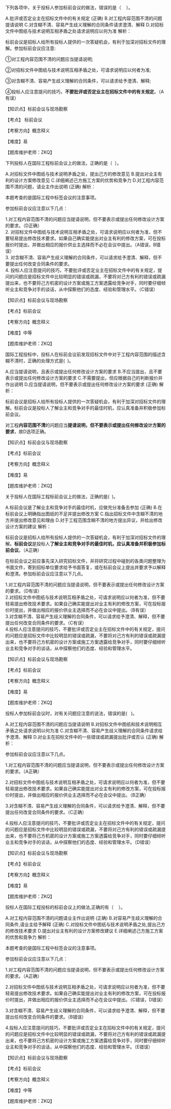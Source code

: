 <p>下列各项中，关于投标人参加标前会议的做法，错误的是（ &nbsp; &nbsp;）。</p>
A.批评或否定业主在招标文件中的有关规定  (正确)
B.对工程内容范围不清的问题提请说明
C.对含糊不清、容易产生歧义理解的合同条件请求澄清、解释
D.对招标文件中图纸与技术说明互相矛盾之处请求说明应以何为准
解析：<p>标前会议是招标人给所有投标人提供的一次答疑机会，有利于加深对招标文件的理解。参加标前会议应注意:</p><p>①对工程内容范围不清的问题应当提请说明;</p><p>②对招标文件中图纸与技术说明互相矛盾之处，可请求说明应以何者为准;</p><p>③对含糊不清、容易产生歧义理解的合同条件，可以请求给予澄清、解释;</p><p>④投标人应注意提问的技巧，<strong>不要批评或否定业主在招标文件中的有关规定</strong>。（A有误）</p><p>【知识点】标前会议与现场勘察</p><p>【考点】 标前会议</p><p>【考察方向】概念释义</p><p>【难度】易</p><p>【题库维护老师：ZKQ】</p>
<p>下列投标人在国际工程标前会议上的做法，正确的是（ &nbsp;）。</p>
A.对招标文件中图纸与技术说明矛盾之处，提出己方的修改意见
B.提出对业主有利的设计方案修改意见
C.详细阐述己方施工方案的优势和竞争力
D.对工程内容范围不清的问题，请业主作出说明  (正确)
解析：<p>本题考查的是国际工程中标签会议的注意事项。</p><p>参加标前会议应注意以下几点：</p><p>1.对工程内容范围不清的问题应当提请说明，但不要表示或提出任何修改设计方案的要求。（D正确）<br/>2. 对招标文件中图纸与技术说明互相矛盾之处，可请求说明应以何者为准，但不要轻易提出修改技术要求。如果自己确实能提出对业主有利的修改方案，可在投标报价时提出，并做出相应的报价供业主选择而不必在会议中提出。（A错误，B错误）<br/>3. 对含糊不清、容易产生歧义理解的合同条件，可以请求给予澄清、解释，但不要提出任何改变合同条件的要求。<br/>4. 投标人应注意提问的技巧，不要批评或否定业主在招标文件中的有关规定，提问的问题应是招标文件中比较明显的错误或疏漏，不要将对己方有利的错误或疏漏提出来，也不要将己方机密的设计方案或施工方案透露给竞争对手，同时要仔细倾听业主和竞争对手的谈话，从中探察他们的态度、经验和管理水平。（C错误）</p><p>【知识点】标前会议与现场勘察</p><p>【考点】标前会议</p><p>【考察方向】概念释义</p><p>【难度】中等</p><p>【题库维护老师：ZKQ】</p>
<p>国际工程投标中，投标人在标前会议前发现招标文件中对于工程内容范围的描述含糊不清时，正确的处理方式是( &nbsp;)。</p>
A.应当提请说明，且表示或提出任何修改设计方案的要求
B.不应当提出，且不要表示或提出任何修改设计方案的要求
C.不需要提出，但应根据自己的判断报价并作出说明
D.应当提请说明，但不要表示或提出任何修改设计方案的要求  (正确)
解析：<p>标前会议是招标人给所有投标人提供的一次答疑机会，有利于加深对招标文件的理解。标前会议是投标人了解业主和竞争对手的最佳时机，应认真准备并积极参加标前会议。</p><p>对工程<strong>内容范围不清</strong>的问题应当<strong>提请说明，但不要表示或提出任何修改设计方案的要求</strong>，故D选项正确。</p><p>【知识点】标前会议与现场勘察</p><p>【考点】标前会议</p><p>【考察方向】概念释义</p><p>【难度】易</p><p>【题库维护老师：ZKQ】</p>
<p>关于投标人在国际工程标前会议上的做法，正确的是( &nbsp;)。</p>
A.标前会议是了解业主和竞争对手的最佳时机，应做充分准备去参加  (正确)
B.在标前会议上明确指出图纸的不足并提出修改方案
C.指出招标文件中含糊不清的地方并提出修改意见和理由
D.对于工程范围含糊不清的地方提出异议，并给出修改设计方案的建议
解析：<p>标前会议是招标人给所有投标人提供的一次答疑机会，有利于加深对招标文件的理解。<strong>标前会议</strong>是投标人<strong>了解业主和竞争对手的最佳时机，应认真准备并积极参加标前会议</strong>。（A正确）</p><p>在标前会议之前应事先深入研究招标文件，并将研究过程中碰到的各类问题整理为书面文件，寄到招标单位要求给予书面答复，或在标前会议上提出并要求予以解释和澄清。参加标前会议应注意以下几点。</p><p>1.对工程内容范围不清的问题应当提请说明，但不要表示或提出任何修改设计方案的要求。（D有误）<br/>2.对招标文件中图纸与技术说明互相矛盾之处，可请求说明应以何者为准，但不要轻易提出修改技术要求。如果自己确实能提出对业主有利的修改方案，可在投标报价时提出，并做出相应的报价供业主选择而不必在会议中提出。（B有误）<br/>3.对含糊不清、容易产生歧义理解的合同条件，可以请求给予澄清、解释，但不要提出任何改变合同条件的要求。（C有误）<br/>4.投标人应注意提问的技巧，不要批评或否定业主在招标文件中的有关规定，提问的问题应是招标文件中比较明显的错误或疏漏，不要将对己方有利的错误或疏漏提出来，也不要将己方机密的设计方案或施工方案透露给竞争对手，同时要仔细倾听业主和竞争对手的谈话，从中探察他们的态度、经验和管理水平。</p><p>【知识点】标前会议与现场勘察</p><p>【考点】标前会议</p><p>【考察方向】概念释义</p><p>【难度】易</p><p>【题库维护老师：ZKQ】</p>
<p>投标人参加标前会议时，对有关问题应注意的说法，错误的是( &nbsp; )。</p>
A.对工程内容范围不清的问题应当提请说明
B.对招标文件中图纸和技术说明相互矛盾之处请求说明以何为准
C.对含糊不清、容易产生歧义理解的合同条件请求给予澄清、解释
D.对业主在招标文件中的一些错误或疏漏提出批评或否认  (正确)
解析：<p>参加标前会议应注意以下几点。</p><p>1.对工程内容范围不清的问题应当提请说明，但不要表示或提出任何修改设计方案的要求。（A正确）</p><p>2.对招标文件中图纸与技术说明互相矛盾之处，可请求说明应以何者为准，但不要轻易提出修改技术要求。如果自己确实能提出对业主有利的修改方案，可在投标报价时提出，并做出相应的报价供业主选择而不必在会议中提出。（B正确）</p><p>3.对含糊不清、容易产生歧义理解的合同条件，可以请求给予澄清、解释，但不要提出任何改变合同条件的要求。（C正确）</p><p>4.投标人应注意提问的技巧，不要批评或否定业主在招标文件中的有关规定，提问的问题应是招标文件中比较明显的错误或疏漏，不要将对己方有利的错误或疏漏提出来，也不要将己方机密的设计方案或施工方案透露给竞争对手，同时要仔细倾听业主和竞争对手的谈话，从中探察他们的态度、经验和管理水平。（D错误）</p><p>【知识点】标前会议与现场勘察</p><p>【考点】标前会议</p><p>【考察方向】概念释义</p><p>【难度】易</p><p>【题库维护老师：ZKQ】</p>
<p>投标人在国际工程投标的标前会议上的做法,正确的有（ &nbsp; &nbsp;）。</p>
A.对工程内容范围不清的问题请业主作出说明  (正确)
B.对容易产生歧义理解的合同条件,请业主给予解释  (正确)
C.对投标文件中图纸与技术说明矛盾之处,提出己方的修改技术要求
D.提出对业主有利的设计方案修改建议
E.详细阐述己方施工方案的优势和竟争力
解析：<p>本题考查的是国际工程中标签会议的注意事项。</p><p>参加标前会议应注意以下几点：</p><p>1.对工程内容范围不清的问题应当提请说明，但不要表示或提出任何修改设计方案的要求。（A正确）<br/></p><p>2.对招标文件中图纸与技术说明互相矛盾之处，可请求说明应以何者为准，但不要轻易提出修改技术要求。如果自己确实能提出对业主有利的修改方案，可在投标报价时提出，并做出相应的报价供业主选择而不必在会议中提出。（C错误，D错误）</p><p>3.对含糊不清、容易产生歧义理解的合同条件，可以请求给予澄清、解释，但不要提出任何改变合同条件的要求。（B错误）</p><p>4.投标人应注意提问的技巧，不要批评或否定业主在招标文件中的有关规定，提问的问题应是招标文件中比较明显的错误或疏漏，不要将对己方有利的错误或疏漏提出来，也不要将己方机密的设计方案或施工方案透露给竞争对手，同时要仔细倾听业主和竞争对手的谈话，从中探察他们的态度、经验和管理水平。（E错误）</p><p>【知识点】标前会议与现场勘察</p><p>【考点】标前会议</p><p>【考察方向】概念释义</p><p>【难度】中等</p><p>【题库维护老师：ZKQ】</p>
